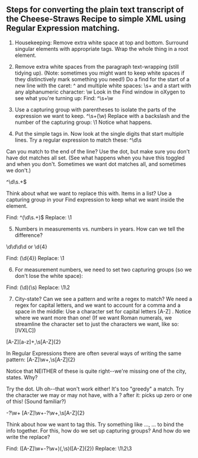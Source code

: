## Steps for converting the plain text transcript of the Cheese-Straws Recipe to simple XML using Regular Expression matching.

1. Housekeeping: Remove extra white space at top and bottom. Surround singular elements with appropriate tags. Wrap the whole thing in a root element.
2. Remove extra white spaces from the paragraph text-wrapping (still tidying up). (Note: sometimes you might want to keep white spaces if they distinctively mark something you need!) 
Do a find for the start of a new line with the caret: ^ and multiple white spaces: \s+ and a start with any alphanumeric character: \w Look in the Find window in oXygen to see what you're turning up:
Find: ^\s+\w

3. Use a capturing group with parentheses to isolate the parts of the expression we want to keep.
^\s+(\w)
Replace with a backslash and the number of the capturing group:
\1
Notice what happens.

4. Put the simple tags in. Now look at the single digits that start multiple lines. Try a regular expression to match these:
^\d\s

Can you match to the end of the line? Use the dot, but make sure you don't have dot matches all set. (See what happens when you have this toggled and when you don't. Sometimes we want dot matches all, and sometimes we don't.)

^\d\s.+$

Think about what we want to replace this with. Items in a list? Use a capturing group in your Find expression to keep what we want inside the <item> element.

Find: ^(\d\s.+)$
Replace: <item>\1</item>

5. Numbers in measurements vs. numbers in years. How can we tell the difference?

\d\d\d\d  or \d{4}

Find: (\d{4})
Replace: <year>\1</year>

6. For measurement numbers, we need to set two capturing groups (so we don't lose the white space):

Find: (\d)(\s)
Replace: <measure>\1</measure>\2

7. City-state? Can we see a pattern and write a regex to match? We need a regex for capital letters, and we want to account for a comma and a space in the middle:
Use a character set for capital letters [A-Z] . Notice where we want more than one!
(If we want Roman numerals, we streamline the character set to just the characters we want, like so: [IVXLC])

[A-Z][a-z]+,\s[A-Z]{2}

In Regular Expressions there are often several ways of writing the same pattern:
[A-Z]\w+,\s[A-Z]{2}

Notice that NEITHER of these is quite right--we're missing one of the city, states. Why?

Try the dot. Uh oh--that won't work either! It's too "greedy" a match.
Try the character we may or may not have, with a ? after it: picks up zero or one of this! (Sound familiar?)

-?\w+
[A-Z]\w+-?\w+,\s[A-Z]{2}

Think about how we want to tag this. Try something like <place><city>...<city>, <state>...<state></place> to bind the info together. For this, how do we set up
capturing groups? And how do we write the replace?

Find: ([A-Z]\w+-?\w+)(,\s)([A-Z]{2})
Replace: <place><city>\1</city>\2<state>\3</state>



















